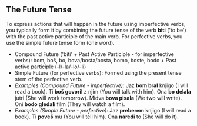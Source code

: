## The Future Tense

To express actions that will happen in the future using imperfective verbs, you typically form it by combining the future tense of the verb __biti__ ('to be') with the past active participle of the main verb. For perfective verbs, you use the simple future tense form (one word).

*   Compound Future ('biti' + Past Active Participle - for imperfective verbs): bom, boš, bo, bova/bosta/bosta, bomo, boste, bodo + Past active participle (-l/-la/-lo/-li)
*   Simple Future (for perfective verbs): Formed using the present tense stem of the perfective verb.
*   _Examples (Compound Future - imperfective):_ Jaz __bom bral__ knjigo (I will read a book). Ti __boš govoril__ z njim (You will talk with him). Ona __bo delala__ jutri (She will work tomorrow). Midva __bova pisala__ (We two will write). Oni __bodo gledali__ film (They will watch a film).
*   _Examples (Simple Future - perfective):_ Jaz __preberem__ knjigo (I will read a book). Ti __poveš__ mu (You will tell him). Ona __naredi__ to (She will do it).